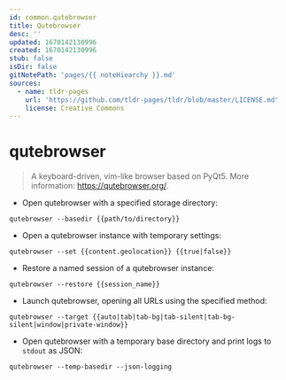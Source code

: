 ```yaml
---
id: common.qutebrowser
title: Qutebrowser
desc: ''
updated: 1670142130996
created: 1670142130996
stub: false
isDir: false
gitNotePath: 'pages/{{ noteHiearchy }}.md'
sources:
  - name: tldr-pages
    url: 'https://github.com/tldr-pages/tldr/blob/master/LICENSE.md'
    license: Creative Commons
---
```

# qutebrowser

> A keyboard-driven, vim-like browser based on PyQt5.
> More information: <https://qutebrowser.org/>.

- Open qutebrowser with a specified storage directory:

`qutebrowser --basedir {{path/to/directory}}`

- Open a qutebrowser instance with temporary settings:

`qutebrowser --set {{content.geolocation}} {{true|false}}`

- Restore a named session of a qutebrowser instance:

`qutebrowser --restore {{session_name}}`

- Launch qutebrowser, opening all URLs using the specified method:

`qutebrowser --target {{auto|tab|tab-bg|tab-silent|tab-bg-silent|window|private-window}}`

- Open qutebrowser with a temporary base directory and print logs to `stdout` as JSON:

`qutebrowser --temp-basedir --json-logging`

